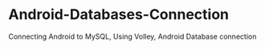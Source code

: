 # Android-Databases-Connection
Connecting Android to MySQL, Using Volley, Android Database connection

